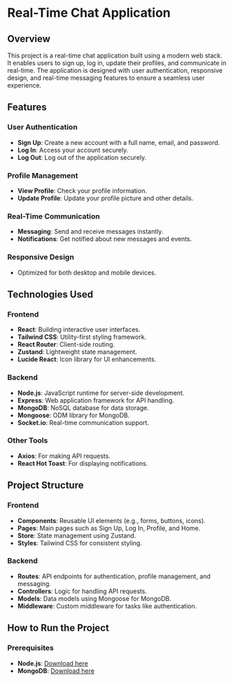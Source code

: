 
# Real-Time Chat Application  

## Overview  
This project is a real-time chat application built using a modern web stack. It enables users to sign up, log in, update their profiles, and communicate in real-time. The application is designed with user authentication, responsive design, and real-time messaging features to ensure a seamless user experience.  

## Features  
### User Authentication  
- **Sign Up**: Create a new account with a full name, email, and password.  
- **Log In**: Access your account securely.  
- **Log Out**: Log out of the application securely.  

### Profile Management  
- **View Profile**: Check your profile information.  
- **Update Profile**: Update your profile picture and other details.  

### Real-Time Communication  
- **Messaging**: Send and receive messages instantly.  
- **Notifications**: Get notified about new messages and events.  

### Responsive Design  
- Optimized for both desktop and mobile devices.  

## Technologies Used  
### Frontend  
- **React**: Building interactive user interfaces.  
- **Tailwind CSS**: Utility-first styling framework.  
- **React Router**: Client-side routing.  
- **Zustand**: Lightweight state management.  
- **Lucide React**: Icon library for UI enhancements.  

### Backend  
- **Node.js**: JavaScript runtime for server-side development.  
- **Express**: Web application framework for API handling.  
- **MongoDB**: NoSQL database for data storage.  
- **Mongoose**: ODM library for MongoDB.  
- **Socket.io**: Real-time communication support.  

### Other Tools  
- **Axios**: For making API requests.  
- **React Hot Toast**: For displaying notifications.  

## Project Structure  
### Frontend  
- **Components**: Reusable UI elements (e.g., forms, buttons, icons).  
- **Pages**: Main pages such as Sign Up, Log In, Profile, and Home.  
- **Store**: State management using Zustand.  
- **Styles**: Tailwind CSS for consistent styling.  

### Backend  
- **Routes**: API endpoints for authentication, profile management, and messaging.  
- **Controllers**: Logic for handling API requests.  
- **Models**: Data models using Mongoose for MongoDB.  
- **Middleware**: Custom middleware for tasks like authentication.  

## How to Run the Project  
### Prerequisites  
- **Node.js**: [Download here](https://nodejs.org/)  
- **MongoDB**: [Download here](https://www.mongodb.com/)  
